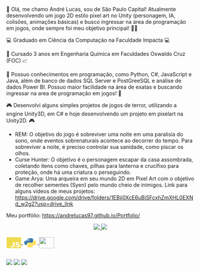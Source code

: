 :wave:  Olá, me chamo André Lucas, sou de São Paulo Capital!
Atualmente desenvolvendo um jogo 2D estilo pixel art no Unity (personagem, IA, colisões, animações básicas) e busco ingressar na área de programação em jogos, onde sempre foi meu objetivo principal! :facepunch::space_invader:

:computer: Graduado em Ciência da Computação na Faculdade Impacta :computer:

:microscope: Cursado 3 anos em Engenharia Química em Faculdades Oswaldo Cruz (FOC) :chart_with_upwards_trend:

:bookmark_tabs: Possuo conhecimentos em programação, como Python, C#, JavaScript e Java, além de banco de dados SQL Server e PostGreeSQL e análise de dados Power BI. Possuo maior facilidade na área de exatas e buscando ingressar na area de programação em jogos! :bookmark_tabs:

:video_game: Desenvolvi alguns simples projetos de jogos de terror, utilizando a engine Unity3D, em C# e hoje desenvolvendo um projeto em pixelart na Unity2D. :video_game:
  - REM: O objetivo do jogo é sobreviver uma noite em uma paralisia do sono, onde eventos sobrenaturais acontece ao decorrer do tempo. Para sobreviver a noite, é preciso controlar sua sanidade, como piscar os olhos.
  - Curse Hunter: O objetivo é o personagem escapar da casa assombrada, coletando itens como chaves, pilhas para lanterna e crucifixo para proteção, onde há uma criatura o perseguindo.
  - Game Arya: Uma arqueira em seu mundo 2D em Pixel Art com o objetivo de recolher sementes (Syen) pelo mundo cheio de inimigos.
Link para alguns vídeos de meus projetos: https://drive.google.com/drive/folders/1EBji0XcE6uBiSFcxhZmXHL0EXNd_w2g2?usp=drive_link

Meu portfólio: https://andrelucas97.github.io/Portfolio/

<div align="center">
  <a href="https://github.com/andrelucas97">
  <img height="180em" src="https://github-readme-stats.vercel.app/api?username=andrelucas97&show_icons=true&theme=merko&include_all_commits=true&count_private=true"/>
  <img height="180em" src="https://github-readme-stats.vercel.app/api/top-langs/?username=andrelucas97&layout=compact&langs_count=7&theme=merko"/>
</div>

<div style="display: inline_block"><br>
  <img align="center" alt="Rafa-Js" height="30" width="40" src="https://raw.githubusercontent.com/devicons/devicon/master/icons/javascript/javascript-plain.svg">
  <img align="center" height="30" width="40" src="https://raw.githubusercontent.com/devicons/devicon/master/icons/python/python-original.svg">
  <img align="center" height="30" width="40" src="https://cdn.jsdelivr.net/gh/devicons/devicon/icons/java/java-original.svg"/>  
</div>

  ##
  
<div> 
  <a href="https://instagram.com/andre.lucas97" target="_blank"><img src="https://img.shields.io/badge/-Instagram-%23E4405F?style=for-the-badge&logo=instagram&logoColor=white" target="_blank"></a>
  <a href = "mailto:andre.lucas97@outlook.com"><img src="https://img.shields.io/badge/Microsoft_Outlook-0078D4?style=for-the-badge&logo=microsoft-outlook&logoColor=white" target="_blank"></a>
  <a href="https://www.linkedin.com/in/andre-lucas-fabbris/" target="_blank"><img src="https://img.shields.io/badge/-LinkedIn-%230077B5?style=for-the-badge&logo=linkedin&logoColor=white" target="_blank"></a>
</div>
